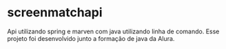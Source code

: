 # screenmatchapi
 Api utilizando spring  e marven com java utilizando linha de comando. Esse projeto foi desenvolvido junto a formação de java da Alura.
